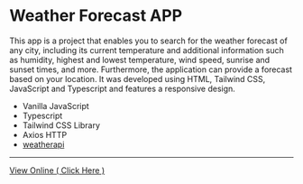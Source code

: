 # Weather Forecast APP

This app is a project that enables you to search for the weather forecast of any city, including its current temperature and additional information such as humidity, highest and lowest temperature, wind speed, sunrise and sunset times, and more. Furthermore, the application can provide a forecast based on your location. It was developed using HTML, Tailwind CSS, JavaScript and Typescript and features a responsive design. 


- Vanilla JavaScript
- Typescript
- Tailwind CSS Library
- Axios HTTP
- [weatherapi](https://www.weatherapi.com/)

---

[View Online ( Click Here )](https://ahmad-karimigorji.github.io/Weather-Forecast-APP/public/)
